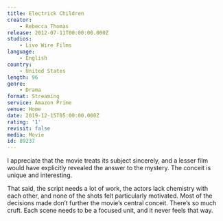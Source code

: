 ```yaml
---
title: Electrick Children
creator:
    - Rebecca Thomas
release: 2012-07-11T00:00:00.000Z
studios:
    - Live Wire Films
language:
    - English
country:
    - United States
length: 96
genre:
    - Drama
format: Streaming
service: Amazon Prime
venue: Home
date: 2019-12-15T05:00:00.000Z
rating: '1'
revisit: false
media: Movie
id: 89237
---
```


I appreciate that the movie treats its subject sincerely, and a lesser film would have explicitly revealed the answer to the mystery. The conceit is unique and interesting.

That said, the script needs a lot of work, the actors lack chemistry with each other, and none of the shots felt particularly motivated. Most of the decisions made don’t further the movie’s central conceit. There’s so much cruft. Each scene needs to be a focused unit, and it never feels that way.
